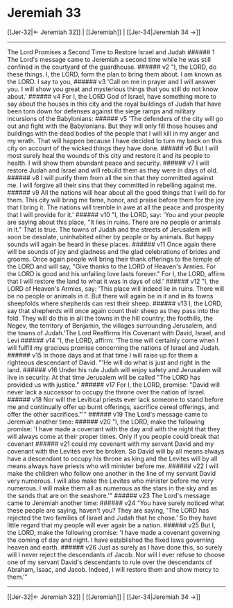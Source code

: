 # Jeremiah 33

[[Jer-32|← Jeremiah 32]] | [[Jeremiah]] | [[Jer-34|Jeremiah 34 →]]
***

The Lord Promises a Second Time to Restore Israel and Judah ###### 1 The Lord's message came to Jeremiah a second time while he was still confined in the courtyard of the guardhouse. ###### v2 "I, the LORD, do these things. I, the LORD, form the plan to bring them about. I am known as the LORD. I say to you, ###### v3 'Call on me in prayer and I will answer you. I will show you great and mysterious things that you still do not know about.' ###### v4 For I, the LORD God of Israel, have something more to say about the houses in this city and the royal buildings of Judah that have been torn down for defenses against the siege ramps and military incursions of the Babylonians: ###### v5 'The defenders of the city will go out and fight with the Babylonians. But they will only fill those houses and buildings with the dead bodies of the people that I will kill in my anger and my wrath. That will happen because I have decided to turn my back on this city on account of the wicked things they have done. ###### v6 But I will most surely heal the wounds of this city and restore it and its people to health. I will show them abundant peace and security. ###### v7 I will restore Judah and Israel and will rebuild them as they were in days of old. ###### v8 I will purify them from all the sin that they committed against me. I will forgive all their sins that they committed in rebelling against me. ###### v9 All the nations will hear about all the good things that I will do for them. This city will bring me fame, honor, and praise before them for the joy that I bring it. The nations will tremble in awe at all the peace and prosperity that I will provide for it.' ###### v10 "I, the LORD, say: 'You and your people are saying about this place, "It lies in ruins. There are no people or animals in it." That is true. The towns of Judah and the streets of Jerusalem will soon be desolate, uninhabited either by people or by animals. But happy sounds will again be heard in these places. ###### v11 Once again there will be sounds of joy and gladness and the glad celebrations of brides and grooms. Once again people will bring their thank offerings to the temple of the LORD and will say, "Give thanks to the LORD of Heaven's Armies. For the LORD is good and his unfailing love lasts forever." For I, the LORD, affirm that I will restore the land to what it was in days of old.' ###### v12 "I, the LORD of Heaven's Armies, say: 'This place will indeed lie in ruins. There will be no people or animals in it. But there will again be in it and in its towns sheepfolds where shepherds can rest their sheep. ###### v13 I, the LORD, say that shepherds will once again count their sheep as they pass into the fold. They will do this in all the towns in the hill country, the foothills, the Negev, the territory of Benjamin, the villages surrounding Jerusalem, and the towns of Judah.'The Lord Reaffirms His Covenant with David, Israel, and Levi ###### v14 "I, the LORD, affirm: 'The time will certainly come when I will fulfill my gracious promise concerning the nations of Israel and Judah. ###### v15 In those days and at that time I will raise up for them a righteous descendant of David. "'He will do what is just and right in the land. ###### v16 Under his rule Judah will enjoy safety and Jerusalem will live in security. At that time Jerusalem will be called "The LORD has provided us with justice." ###### v17 For I, the LORD, promise: "David will never lack a successor to occupy the throne over the nation of Israel. ###### v18 Nor will the Levitical priests ever lack someone to stand before me and continually offer up burnt offerings, sacrifice cereal offerings, and offer the other sacrifices."'" ###### v19 The Lord's message came to Jeremiah another time: ###### v20 "I, the LORD, make the following promise: 'I have made a covenant with the day and with the night that they will always come at their proper times. Only if you people could break that covenant ###### v21 could my covenant with my servant David and my covenant with the Levites ever be broken. So David will by all means always have a descendant to occupy his throne as king and the Levites will by all means always have priests who will minister before me. ###### v22 I will make the children who follow one another in the line of my servant David very numerous. I will also make the Levites who minister before me very numerous. I will make them all as numerous as the stars in the sky and as the sands that are on the seashore.'" ###### v23 The Lord's message came to Jeremiah another time: ###### v24 "You have surely noticed what these people are saying, haven't you? They are saying, 'The LORD has rejected the two families of Israel and Judah that he chose.' So they have little regard that my people will ever again be a nation. ###### v25 But I, the LORD, make the following promise: 'I have made a covenant governing the coming of day and night. I have established the fixed laws governing heaven and earth. ###### v26 Just as surely as I have done this, so surely will I never reject the descendants of Jacob. Nor will I ever refuse to choose one of my servant David's descendants to rule over the descendants of Abraham, Isaac, and Jacob. Indeed, I will restore them and show mercy to them.'"

***
[[Jer-32|← Jeremiah 32]] | [[Jeremiah]] | [[Jer-34|Jeremiah 34 →]]
